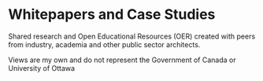 # Whitepapers and Case Studies
Shared research and Open Educational Resources (OER) created with peers from industry, academia and other public sector architects.  

Views are my own and do not represent the Government of Canada or University of Ottawa
